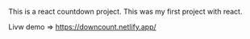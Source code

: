 This is a react countdown project. This was my first project with react.

Livw demo => https://downcount.netlify.app/
